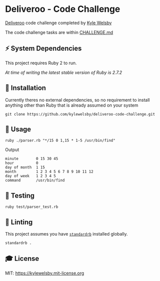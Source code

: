 # Deliveroo - Code Challenge
[Deliveroo]() code challenge completed by [Kyle Welsby]()

The code challenge tasks are within [CHALLENGE.md](./CHALLENGE.md)

## ⚡️ System Dependencies

This project requires Ruby 2 to run.

_At time of writing the latest stable version of Ruby is 2.7.2_

## 🎲 Installation

Currently theres no external dependencies, so no requirement to install anything other than Ruby that is already assumed on your system

```
git clone https://github.com/kylewelsby/deliveroo-code-challenge.git
```

## 🎯 Usage

```
ruby ./parser.rb "*/15 0 1,15 * 1-5 /usr/bin/find"
```

Output
```
minute        0 15 30 45
hour          0
day of month  1 15
month         1 2 3 4 5 6 7 8 9 10 11 12
day of week   1 2 3 4 5
command       /usr/bin/find
```

## 🤖 Testing

```
ruby test/parser_test.rb
```

## 🚨 Linting

This project assumes you have [`standardrb`](https://github.com/testdouble/standard) installed globally.

```
standardrb .
```

## 🎓 License

MIT: https://kylewelsby.mit-license.org